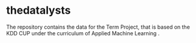 # thedatalysts
The repository contains the data for the Term Project, that is based on the KDD CUP under the curriculum of Applied Machine Learning .

